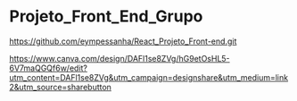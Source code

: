# Projeto_Front_End_Grupo
https://github.com/eympessanha/React_Projeto_Front-end.git

https://www.canva.com/design/DAFl1se8ZVg/hG9etOsHL5-6V7maQGQf6w/edit?utm_content=DAFl1se8ZVg&utm_campaign=designshare&utm_medium=link2&utm_source=sharebutton

